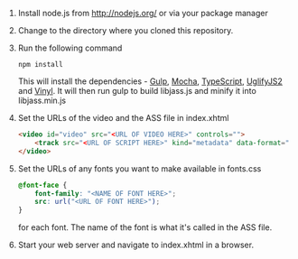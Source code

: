 1. Install node.js from http://nodejs.org/ or via your package manager

1. Change to the directory where you cloned this repository.

1. Run the following command

	```shell
	npm install
	```

	This will install the dependencies - [Gulp](http://gulpjs.com/), [Mocha](http://visionmedia.github.io/mocha/), [TypeScript](http://www.typescriptlang.org/), [UglifyJS2](https://github.com/mishoo/UglifyJS2) and [Vinyl](https://github.com/wearefractal/vinyl). It will then run gulp to build libjass.js and minify it into libjass.min.js

1. Set the URLs of the video and the ASS file in index.xhtml

	```html
	<video id="video" src="<URL OF VIDEO HERE>" controls="">
		<track src="<URL OF SCRIPT HERE>" kind="metadata" data-format="ass" />
	</video>
	```

1. Set the URLs of any fonts you want to make available in fonts.css

	```css
	@font-face {
		font-family: "<NAME OF FONT HERE>";
		src: url("<URL OF FONT HERE>");
	}
	```
	for each font. The name of the font is what it's called in the ASS file.

1. Start your web server and navigate to index.xhtml in a browser.
